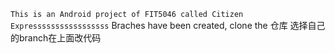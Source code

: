 ```This is an Android project of FIT5046 called Citizen Expresssssssssssssssss```
Braches have been created, clone the 仓库 选择自己的branch在上面改代码
